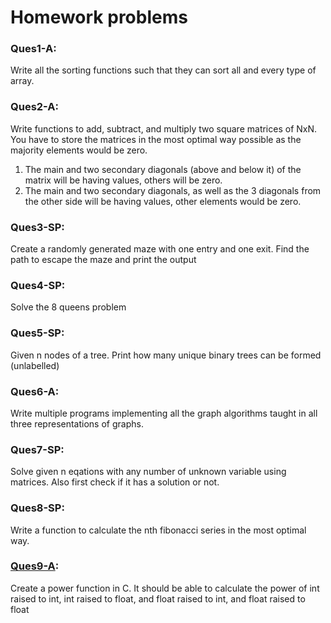 # Homework problems

### Ques1-A:
Write all the sorting functions such that they can sort all and every type of array.

### Ques2-A:
Write functions to add, subtract, and multiply two square matrices of NxN. You have to store the matrices in the most optimal way possible as the majority elements would be zero. 
1. The main and two secondary diagonals (above and below it) of the matrix will be having values, others will be zero.
2. The main and two secondary diagonals, as well as the 3 diagonals from the other side will be having values, other elements would be zero.

### Ques3-SP:
Create a randomly generated maze with one entry and one exit. Find the path to escape the maze and print the output

### Ques4-SP:
Solve the 8 queens problem

### Ques5-SP:
Given n nodes of a tree. Print how many unique binary trees can be formed (unlabelled)

### Ques6-A:
Write multiple programs implementing all the graph algorithms taught in all three representations of graphs.

### Ques7-SP:
Solve given n eqations with any number of unknown variable using matrices. Also first check if it has a solution or not.

### Ques8-SP:
Write a function to calculate the nth fibonacci series in the most optimal way.

### [Ques9-A](./ques9-A/):
Create a power function in C. It should be able to calculate the power of int raised to int, int raised to float, and float raised to int, and float raised to float
